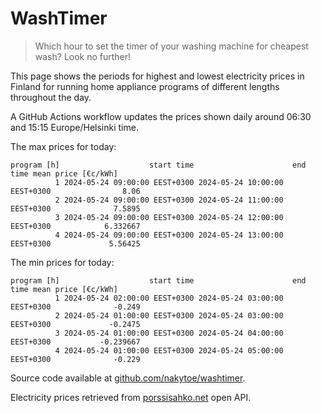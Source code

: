 
# WashTimer

> Which hour to set the timer of your washing machine for cheapest wash? Look no further!

This page shows the periods for highest and lowest electricity prices in Finland 
for running home appliance programs of different lengths throughout the day. 

A GitHub Actions workflow updates the prices shown daily around 06:30 and 15:15 Europe/Helsinki time.

The max prices for today:

	program [h]                    start time                      end time mean price [€c/kWh]
	          1 2024-05-24 09:00:00 EEST+0300 2024-05-24 10:00:00 EEST+0300                8.06
	          2 2024-05-24 09:00:00 EEST+0300 2024-05-24 11:00:00 EEST+0300              7.5895
	          3 2024-05-24 09:00:00 EEST+0300 2024-05-24 12:00:00 EEST+0300            6.332667
	          4 2024-05-24 09:00:00 EEST+0300 2024-05-24 13:00:00 EEST+0300             5.56425

The min prices for today:

	program [h]                    start time                      end time mean price [€c/kWh]
	          1 2024-05-24 02:00:00 EEST+0300 2024-05-24 03:00:00 EEST+0300              -0.249
	          2 2024-05-24 01:00:00 EEST+0300 2024-05-24 03:00:00 EEST+0300             -0.2475
	          3 2024-05-24 01:00:00 EEST+0300 2024-05-24 04:00:00 EEST+0300           -0.239667
	          4 2024-05-24 01:00:00 EEST+0300 2024-05-24 05:00:00 EEST+0300              -0.229


Source code available at [github.com/nakytoe/washtimer](https://github.com/nakytoe/washtimer).

Electricity prices retrieved from [porssisahko.net](https://porssisahko.net/api) open API.
